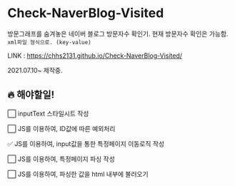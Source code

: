 # Check-NaverBlog-Visited
방문그래프를 숨겨놓은 네이버 블로그 방문자수 확인기.
현재 방문자수 확인은 가능함. `xml파일 형식으로. (key-value)`
  
  LINK : https://chhs2131.github.io/Check-NaverBlog-Visited/
  
2021.07.10~ 제작중.



## 🔥 해야할일!

⬜ inputText 스타일시트 작성

⬜ JS를 이용하여, ID값에 따른 예외처리

✅ JS를 이용하여, input값을 통한 특정페이지 이동로직 작성

⬜ JS를 이용하여, 특정페이지 파싱 작성

⬜ JS를 이용하여, 파싱한 값을 html 내부에 불러오기

